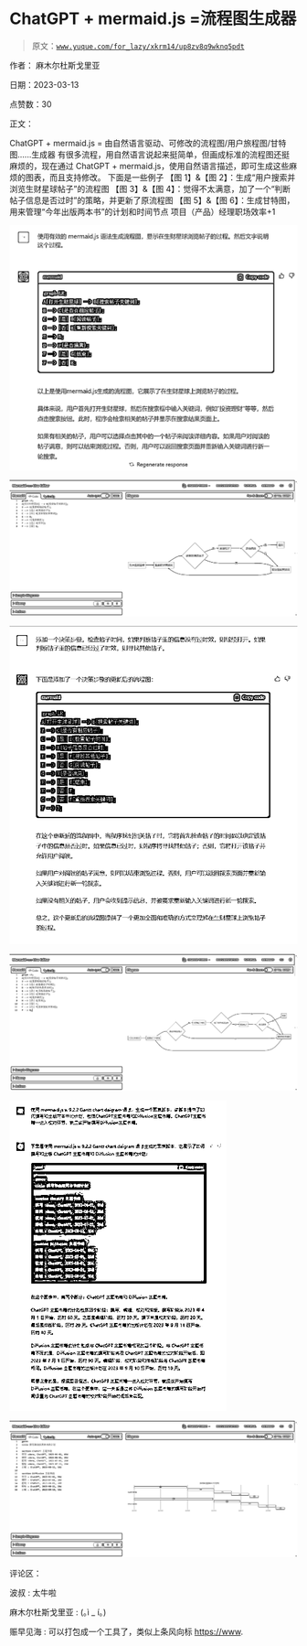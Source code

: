 # ChatGPT + mermaid.js =流程图生成器

> 原文：[`www.yuque.com/for_lazy/xkrm14/up8zv8q9wknq5pdt`](https://www.yuque.com/for_lazy/xkrm14/up8zv8q9wknq5pdt)

作者： 麻木尔杜斯戈里亚

日期：2023-03-13

点赞数：30

正文：

ChatGPT + mermaid.js = 由自然语言驱动、可修改的流程图/用户旅程图/甘特图......生成器 有很多流程，用自然语言说起来挺简单，但画成标准的流程图还挺麻烦的，现在通过 ChatGPT + mermaid.js，使用自然语言描述，即可生成这些麻烦的图表，而且支持修改。 下面是一些例子 【图 1】&【图 2】：生成“用户搜索并浏览生财星球帖子”的流程图 【图 3】&【图 4】：觉得不太满意，加了一个“判断帖子信息是否过时”的策略，并更新了原流程图 【图 5】&【图 6】：生成甘特图，用来管理“今年出版两本书”的计划和时间节点 项目（产品）经理职场效率+1

![](img/9178dc248101a3a9c5f03e2e4da48b2d.png)  

![](img/586600157166351e98d11b07d75755c2.png)  

![](img/423e77edc562594b239686ab52ebf6f1.png)  

![](img/0e91028453fee5276705e26bb7b32fe5.png)  

![](img/b7bbf761d1126ce423ec27b59001df82.png)  

![](img/17447896f41c58c13cae0d57e8e622e7.png)  

评论区：

波叔 : 太牛啦

麻木尔杜斯戈里亚 : (｡ì _ í｡)

赈早见海 : 可以打包成一个工具了，类似上条风向标 [https://www](https://www).



